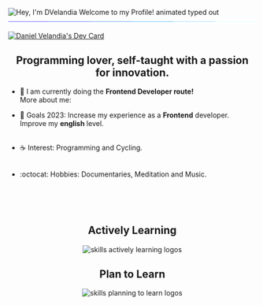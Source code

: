 
<img src="(https://readme-typing-svg.demolab.com?font=Operator+Mono&size=37&duration=2800&pause=2000&color=FAFAFA&center=true&vCenter=true&width=940&lines=Hey%2C+I'm+DVelandia+Welcome+to+my+profile!)" align="middle" alt="Hey, I'm DVelandia Welcome to my Profile! animated typed out">
<img  src="assests/borderseperator.gif"> <br>

<!-- <p align="center">
  <a href="https://www.linkedin.com/in/DVelandia" target="_blank">
    <img align="center" alt="linkedin logo" height="50" width="50" src="assests/LinkedinLogo.svg"/>
  </a> &nbsp;&nbsp;
  
  <a href="https://profile-summary-for-github.herokuapp.com/user/DVelandia" target="_blank">
    <img align="center" alt="github logo" height="50" width="50" src="assests/GitHubLogo.svg"/>
  </a> &nbsp;&nbsp;
  
  <a href="mailto:dfvf03@gmail.com" target="_blank">
    <img align="center" alt="gmail logo" height="50" width="50" src="assests/GmailLogo.svg" />
  </a> &nbsp;&nbsp;

  <a href="https://dev.to/hyuncafe" target="_blank">
    <img align="center" alt="twitter logo" height="50" width="50" src="assests/TwitterLogo.svg"/>
</a> &nbsp;&nbsp;
</p>  -->

<a href="https://app.daily.dev/DVelandia"><img src="https://api.daily.dev/devcards/ed35583d0e564721befe1199e723628c.png?r=lj9" width="350" alt="Daniel Velandia's Dev Card"/></a>

<h2 align="center"> Programming lover, self-taught with a passion for innovation.</h2>

* 🌳 I am currently doing the **Frontend Developer route!** <br> 
More about me: <br>

* 🌊 Goals 2023: Increase my experience as a **Frontend** developer. Improve my **english** level. <br><br>

* ☕ Interest: Programming and Cycling. <br><br>

* :octocat: Hobbies: Documentaries, Meditation and Music. <br><br>

<h2></h2><br>

<div align="center">
  <h2> <strong> Actively Learning </strong></h2>
  <img src="https://skillicons.dev/icons?i=cpp,vscode,html,css,bootstrap,git,github,js,wordpress,bash,pug,sass" alt="skills actively learning logos"> <br> 
  <h2> <strong> Plan to Learn </strong></h2>
  <img src="https://skillicons.dev/icons?i=jquery,nodejs,ts,jest,vite,react,vue" alt="skills planning to learn logos">
</div>